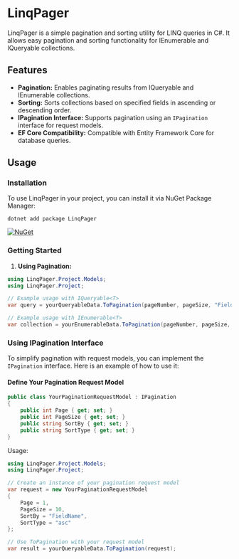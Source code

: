 # LinqPager

LinqPager is a simple pagination and sorting utility for LINQ queries in C#. It allows easy pagination and sorting functionality for IEnumerable and IQueryable collections.

## Features

- **Pagination:** Enables paginating results from IQueryable and IEnumerable collections.
- **Sorting:** Sorts collections based on specified fields in ascending or descending order.
- **IPagination Interface:** Supports pagination using an `IPagination` interface for request models.
- **EF Core Compatibility:** Compatible with Entity Framework Core for database queries.

## Usage

### Installation

To use LinqPager in your project, you can install it via NuGet Package Manager:

`dotnet add package LinqPager`

[![NuGet](https://img.shields.io/nuget/v/LinqPager)](https://www.nuget.org/packages/LinqPager)

### Getting Started

1. **Using Pagination:**

```csharp
using LinqPager.Project.Models;
using LinqPager.Project;

// Example usage with IQueryable<T>
var query = yourQueryableData.ToPagination(pageNumber, pageSize, "FieldName", "asc");

// Example usage with IEnumerable<T>
var collection = yourEnumerableData.ToPagination(pageNumber, pageSize, "FieldName", "desc");
```
### Using IPagination Interface

To simplify pagination with request models, you can implement the `IPagination` interface. Here is an example of how to use it:

#### Define Your Pagination Request Model

```csharp
public class YourPaginationRequestModel : IPagination
{
    public int Page { get; set; }
    public int PageSize { get; set; }
    public string SortBy { get; set; }
    public string SortType { get; set; }
}
```
Usage:
```csharp
using LinqPager.Project.Models;
using LinqPager.Project;

// Create an instance of your pagination request model
var request = new YourPaginationRequestModel
{
    Page = 1,
    PageSize = 10,
    SortBy = "FieldName",
    SortType = "asc"
};

// Use ToPagination with your request model
var result = yourQueryableData.ToPagination(request);
```
